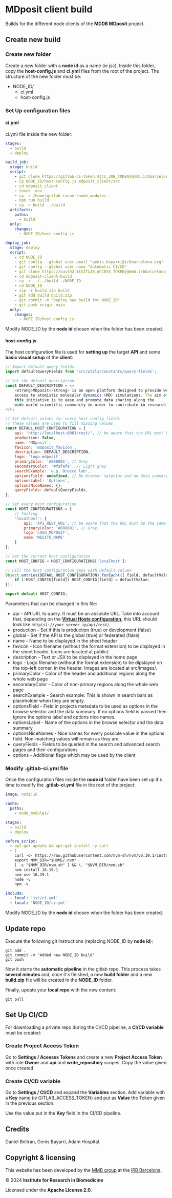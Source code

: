 # MDposit client build

Builds for the different node clients of the **MDDB MDposit** project.

## Create new build

### Create new folder 

Create a new folder with a **node id** as a name (ie jsc). Inside this folder, copy the **host-config.js** and **ci.yml** files from the root of the project. The structure of the new folder must be:

* NODE_ID/
  * ci.yml
  * host-config.js

### Set Up configuration files

#### ci.yml

ci.yml file inside the new folder:

```yml
stages:
  - build
  - deploy

build_job:
  stage: build
  script:
    - git clone https://gitlab-ci-token:${CI_JOB_TOKEN}@mmb.irbbarcelona.org/gitlab/d.beltran.anadon/mdposit_client.git
    - cp NODE_ID/host-config.js mdposit_client/src
    - cd mdposit_client
    - touch .env
    - cp -r /home/gitlab-runner/node_modules .
    - npm run build
    - cp -r build ../build
  artifacts:
    paths:
      - build
  only:
    changes:
      - NODE_ID/host-config.js

deploy_job:
  stage: deploy
  script:
    - cd NODE_ID
    - git config --global user.email "genis.bayarri@irbbarcelona.org"
    - git config --global user.name "Automatic CI/CD"
    - git clone https://oauth2:${GITLAB_ACCESS_TOKEN}@mmb.irbbarcelona.org/gitlab/gbayarri/mdposit-client-build.git
    - cd mdposit-client-build
    - cp -r ../../build ./NODE_ID
    - cd NODE_ID
    - zip -r build.zip build
    - git add build build.zip
    - git commit -m "Deploy new build for NODE_ID"
    - git push origin main
  only:
    changes:
      - NODE_ID/host-config.js
```

Modify NODE_ID by the **node id** chosen when the folder has been created.

#### host-config.js

The host configuration file is used for **setting up** the target **API** and some **basic visual setup** of the **client**:

```js
// Import default query fields
import defaultQueryFields from 'src/utils/constants/query-fields';

// Set the default description
const DEFAULT_DESCRIPTION = <>
    <strong>MDposit</strong> is an open platform designed to provide web
    access to atomistic molecular dynamics (MD) simulations. The aim of
    this initiative is to ease and promote data sharing along the
    wide-world scientific community in order to contribute in research.
</>;

// Set default values for every host config fields
// These values are used to fill missing values
const DEFAUL_HOST_CONFIGURATION = {
    api: 'http://localhost:8081/rest/', // be aware that the URL must be the same as the one in the server (no relative paths allowed)
    production: false,
    name: 'MDposit',
    favicon: 'mdposit_favicon',
    description: DEFAULT_DESCRIPTION,
    logo: 'logo-mdposit',
    primaryColor: '#808081', // Grey
    secondaryColor: '#fafafa', // Light grey
    searchExample: 'e.g. Orozco lab',
    optionsField: undefined, // No browser selector and no data summary pie chart by default
    optionsLabel: 'Options',
    optionsNiceNames: {},
    queryFields: defaultQueryFields,
};

// Set every host configuration
const HOST_CONFIGURATIONS = {
    // Testing
    'localhost': {
        api: 'API_REST_URL', // be aware that the URL must be the same as the one in the server (no relative paths allowed)))
        primaryColor: '#808081', // Grey,
        logo:'LOGO_MDPOSIT',
        name:'WESITE_NAME'
    }
};

// Set the current host configuration
const HOST_CONFIG = HOST_CONFIGURATIONS['localhost'];

// Fill the host configuration gaps with default values
Object.entries(DEFAUL_HOST_CONFIGURATION).forEach(([ field, defaultValue ]) => {
    if (!HOST_CONFIG[field]) HOST_CONFIG[field] = defaultValue;
});

export default HOST_CONFIG;
```

Parameters that can be changed in this file:

* api - API URL to query. It must be an absolute URL. Take into account that, depending on the [**Virtual Hosts configuration**](../readme/setup.md#setting-up-virtual-hosts), this URL should look like `http(s)://your_server_ip/api/rest/`.
* production - Set if this is production (true) or development (false)
* global - Set if the API is the global (true) or federated (false)
* name - Name to be displayed in the sheet header
* favicon - Icon filename (without the format extension) to be displayed in the sheet header. Icons are located at public/.
* description - Text or JSX to be displayed in the home page
* logo - Logo filename (without the format extension) to be dipslayed on the top-left corner, in the header. Images are located at src/images/.
* primaryColor - Color of the header and additional regions along the whole web page
* secondaryColor - Color of non-primary regions along the whole web page
* searchExample - Search example: This is shown in search bars as placeholder when they are empty
* optionsField - Field in projects metadata to be used as options in the browse selector and the data summary. If no options field is passed then ignore the options label and options nice names.
* optionsLabel - Name of the options in the browse selector and the data summary
* optionsNiceNames - Nice names for every possible value in the options field. Non-matching values will remain as they are.
* queryFields - Fields to be queried in the search and advanced search pages and their configurations
* options - Additional flags which may be used by the client

### Modify .gitlab-ci.yml file

Once the configuration files inside the **node id** folder have been set up it's time to modify the **.gitlab-ci.yml** file in the root of the project:

```yml
image: node:16

cache:
  paths:
    - node_modules/

stages:
  - build
  - deploy

before_script:
  - apt-get update && apt-get install -y curl
  - |
    curl -o- https://raw.githubusercontent.com/nvm-sh/nvm/v0.39.1/install.sh | bash
    export NVM_DIR="$HOME/.nvm"
    [ -s "$NVM_DIR/nvm.sh" ] && \. "$NVM_DIR/nvm.sh"
    nvm install 16.19.1
    nvm use 16.19.1
    node -v
    npm -v

include:
  - local: 'jsc/ci.yml'
  - local: 'NODE_ID/ci.yml'
```

Modify NODE_ID by the **node id** chosen when the folder has been created.

## Update repo

Execute the following git instructions (replacing NODE_ID by **node id**):

    git add .
    git commit -m "Added new NODE_ID build"
    git push

Now it starts the **automatic pipeline** in the gitlab repo. This process takes **several minutes** and, once it's finished, a new **build folder** and a new **build.zip** file will be created in the **NODE_ID** folder. 

Finally, update your **local repo** with the new content:

    git pull

## Set Up CI/CD

For downloading a private repo during the CI/CD pipeline, a **CI/CD variable** must be created:

### Create Project Access Token

Go to **Settings / Aceesss Tokens** and create a new **Project Access Token** with role **Owner** and **api** and **write_repository** scopes. Copy the value given once created.

### Create CI/CD variable

Go to **Settings / CI/CD** and expand the **Variables** section. Add variable with a **Key** name (ie GITLAB_ACCESS_TOKEN) and put as **Value** the Token given in the previous section.

Use the value put in the **Key** field in the CI/CD pipeline.

## Credits

Daniel Beltran, Genís Bayarri, Adam Hospital.

## Copyright & licensing

This website has been developed by the [MMB group](https://mmb.irbbarcelona.org) at the [IRB Barcelona](https://irbbarcelona.org).

© 2024 **Institute for Research in Biomedicine**

Licensed under the **Apache License 2.0**.